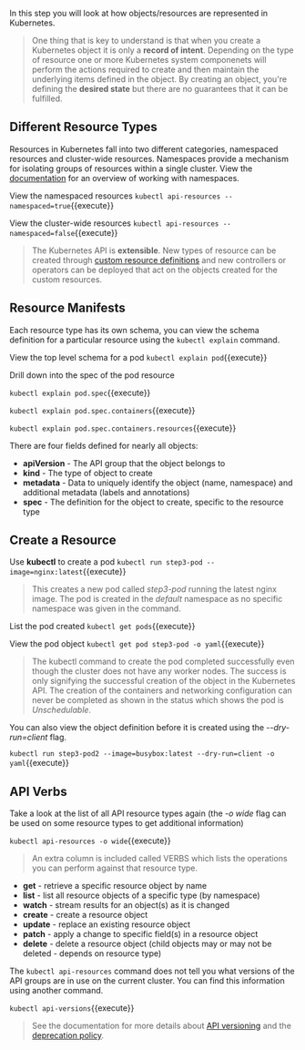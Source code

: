 In this step you will look at how objects/resources are represented in Kubernetes.

> One thing that is key to understand is that when you create a Kubernetes object it is only a **record of intent**. Depending on the type of resource one or more Kubernetes system componenets will perform the actions required to create and then maintain the underlying items defined in the object. By creating an object, you're defining the **desired state** but there are no guarantees that it can be fulfilled.

## Different Resource Types

Resources in Kubernetes fall into two different categories, namespaced resources and cluster-wide resources. Namespaces provide a mechanism for isolating groups of resources within a single cluster. View the [documentation](https://kubernetes.io/docs/concepts/overview/working-with-objects/namespaces/) for an overview of working with namespaces.

View the namespaced resources `kubectl api-resources --namespaced=true`{{execute}}

View the cluster-wide resources `kubectl api-resources --namespaced=false`{{execute}}

> The Kubernetes API is **extensible**. New types of resource can be created through [custom resource definitions](https://kubernetes.io/docs/concepts/extend-kubernetes/api-extension/custom-resources/) and new controllers or operators can be deployed that act on the objects created for the custom resources.

## Resource Manifests

Each resource type has its own schema, you can view the schema definition for a particular resource using the `kubectl explain` command.

View the top level schema for a pod `kubectl explain pod`{{execute}}

Drill down into the spec of the pod resource

`kubectl explain pod.spec`{{execute}}

`kubectl explain pod.spec.containers`{{execute}}

`kubectl explain pod.spec.containers.resources`{{execute}}

There are four fields defined for nearly all objects:

- **apiVersion** - The API group that the object belongs to
- **kind** - The type of object to create
- **metadata** - Data to uniquely identify the object (name, namespace) and additional metadata (labels and annotations)
- **spec** - The definition for the object to create, specific to the resource type

## Create a Resource

Use **kubectl** to create a pod `kubectl run step3-pod --image=nginx:latest`{{execute}}

> This creates a new pod called *step3-pod* running the latest nginx image. The pod is created in the *default* namespace as no specific namespace was given in the command.

List the pod created `kubectl get pods`{{execute}}

View the pod object `kubectl get pod step3-pod -o yaml`{{execute}}

> The kubectl command to create the pod completed successfully even though the cluster does not have any worker nodes. The success is only signifying the successful creation of the object in the Kubernetes API. The creation of the containers and networking configuration can never be completed as shown in the status which shows the pod is *Unschedulable*.

You can also view the object definition before it is created using the *--dry-run=client* flag.

`kubectl run step3-pod2 --image=busybox:latest --dry-run=client -o yaml`{{execute}}

## API Verbs

Take a look at the list of all API resource types again (the *-o wide* flag can be used on some resource types to get additional information)

`kubectl api-resources -o wide`{{execute}}

> An extra column is included called VERBS which lists the operations you can perform against that resource type.

- **get** - retrieve a specific resource object by name
- **list** - list all resource objects of a specific type (by namespace)
- **watch** - stream results for an object(s) as it is changed
- **create** - create a resource object
- **update** - replace an existing resource object
- **patch** - apply a change to specific field(s) in a resource object
- **delete** - delete a resource object (child objects may or may not be deleted - depends on resource type)

The `kubectl api-resources` command does not tell you what versions of the API groups are in use on the current cluster. You can find this information using another command.

`kubectl api-versions`{{execute}}

> See the documentation for more details about [API versioning](https://kubernetes.io/docs/concepts/overview/kubernetes-api/#api-groups-and-versioning) and the [deprecation policy](https://kubernetes.io/docs/reference/using-api/deprecation-policy/). 